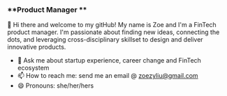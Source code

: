 

### **Product Manager **

👋 Hi there and welcome to my gitHub! My name is Zoe and I'm a FinTech product manager. I'm passionate about finding new ideas, connecting the dots, and leveraging cross-disciplinary skillset to design and deliver innovative products.

- 💬 Ask me about startup experience, career change and FinTech ecosystem
- 📫 How to reach me: send me an email @ zoezyliu@gmail.com
- 😄 Pronouns: she/her/hers
